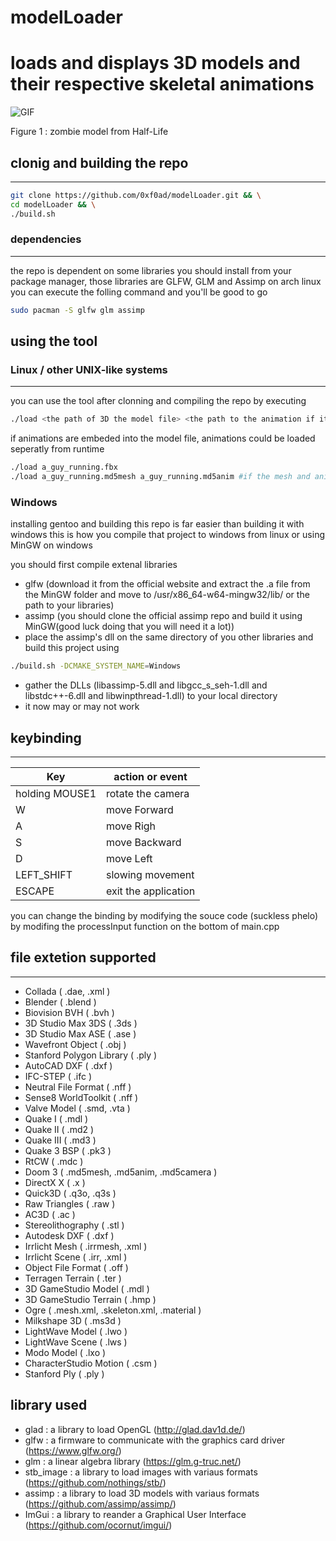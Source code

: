 # modelLoader
loads and displays 3D models and their respective skeletal animations
=======

![GIF](lol.gif)

Figure 1 : zombie model from Half-Life

## clonig and building the repo
------------------

```bash
git clone https://github.com/0xf0ad/modelLoader.git && \
cd modelLoader && \
./build.sh
```

### dependencies
----------------

the repo is dependent on some libraries you should install from your package manager, those libraries are GLFW, GLM and Assimp on arch linux you can execute the folling command and you'll be good to go

```bash
sudo pacman -S glfw glm assimp
```

## using the tool
### Linux / other UNIX-like systems
-----------------
you can use the tool after clonning and compiling the repo by executing

```bash
./load <the path of 3D the model file> <the path to the animation if it existes>
```

if animations are embeded into the model file, animations could be loaded seperatly from runtime

```bash
./load a_guy_running.fbx
./load a_guy_running.md5mesh a_guy_running.md5anim #if the mesh and animation existe on seprate files, make sure to specify the mesh file first and animation one thereafter
```

### Windows
installing gentoo and building this repo is far easier than building it with windows
this is how you compile that project to windows from linux or using MinGW on windows

you should first compile extenal libraries
- glfw (download it from the official website and extract the .a file from the MinGW folder and move to /usr/x86_64-w64-mingw32/lib/ or the path to your libraries)
- assimp (you should clone the official assimp repo and build it using MinGW(good luck doing that you will need it a lot))
- place the assimp's dll on the same directory of you other libraries and build this project using
```bash
./build.sh -DCMAKE_SYSTEM_NAME=Windows
```
- gather the DLLs (libassimp-5.dll and libgcc_s_seh-1.dll and libstdc++-6.dll and libwinpthread-1.dll) to your local directory
- it now may or may not work

## keybinding
-------------

|Key                   |action or event            |
|----------------------|---------------------------|
|holding MOUSE1        |rotate the camera          |
|W                     |move Forward               |
|A                     |move Righ                  |
|S                     |move Backward              |
|D                     |move Left                  |
|LEFT_SHIFT            |slowing movement           |
|ESCAPE                |exit the application       |

you can change the binding by modifying the souce code (suckless phelo) by modifing the processInput function on the bottom of main.cpp

## file extetion supported
--------------------------

* Collada                  ( .dae, .xml )
* Blender                  ( .blend )
* Biovision BVH            ( .bvh )
* 3D Studio Max 3DS        ( .3ds )
* 3D Studio Max ASE        ( .ase )
* Wavefront Object         ( .obj )
* Stanford Polygon Library ( .ply )
* AutoCAD DXF              ( .dxf )
* IFC-STEP                 ( .ifc )
* Neutral File Format      ( .nff )
* Sense8 WorldToolkit      ( .nff )
* Valve Model              ( .smd, .vta )
* Quake I                  ( .mdl )
* Quake II                 ( .md2 )
* Quake III                ( .md3 )
* Quake 3 BSP              ( .pk3 )
* RtCW                     ( .mdc )
* Doom 3                   ( .md5mesh, .md5anim, .md5camera )
* DirectX X                ( .x )
* Quick3D                  ( .q3o, .q3s )
* Raw Triangles            ( .raw )
* AC3D                     ( .ac )
* Stereolithography        ( .stl )
* Autodesk DXF             ( .dxf )
* Irrlicht Mesh            ( .irrmesh, .xml )
* Irrlicht Scene           ( .irr, .xml )
* Object File Format       ( .off )
* Terragen Terrain         ( .ter )
* 3D GameStudio Model      ( .mdl )
* 3D GameStudio Terrain    ( .hmp )
* Ogre                     ( .mesh.xml, .skeleton.xml, .material )
* Milkshape 3D             ( .ms3d )
* LightWave Model          ( .lwo )
* LightWave Scene          ( .lws )
* Modo Model               ( .lxo )
* CharacterStudio Motion   ( .csm )
* Stanford Ply             ( .ply )

## library used

* glad : a library to load OpenGL (http://glad.dav1d.de/)
* glfw : a firmware to communicate with the graphics card driver (https://www.glfw.org/)
* glm : a linear algebra library (https://glm.g-truc.net/)
* stb_image : a library to load images with variaus formats (https://github.com/nothings/stb/)
* assimp : a library to load 3D models with variaus formats (https://github.com/assimp/assimp/)
* ImGui : a library to reander a Graphical User Interface (https://github.com/ocornut/imgui/)

